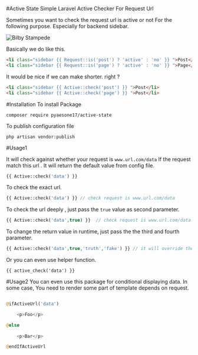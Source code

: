 #Active State
Simple Laravel Active Checker For Request Url

Sometimes you want to check the request url is active or not For the following purpose.
Especially for backend sidebar.

![Bilby Stampede](http://s22.postimg.org/acwm89mf5/Selection_011.png)

Basically we do like this.

```html
<li class="sidebar {{ Request::is('post') ? 'active' : 'no' }} ">Post</li>
<li class="sidebar {{ Request::is('page') ? 'active' : 'no' }} ">Page</li>
```
It would be nice if we can make shorter. right ?
```html
<li class="sidebar {{ Active::check('post') }} ">Post</li>
<li class="sidebar {{ Active::check('page') }} ">Post</li>
```

#Installation
To install Package
```
composer require pyaesone17/active-state
```

To publish configuration file
```
php artisan vendor:publish
```

#Usage1

It will check against  whether your request is `www.url.com/data`
If the request match this url . It will return the default value from config file.
```php
{{ Active::check('data') }} 
```
To check the exact url.
```php
{{ Active::check('data') }} // check request is www.url.com/data
```

To check the url deeply , just pass the `true` value as second parameter.
```php
{{ Active::check('data',true) }}  // check request is www.url.com/data || www.url.com/data/*
```

To change the return value in runtime, just pass the the third and fourth parameter.
```php
{{ Active::check('data',true,'truth','fake') }} // it will override the value from config file.
```
Or you can even use helper function.
```
{{ active_check('data') }}
```

#Usage2
You can even use this package for conditional displaying data.
In some case, You need to render some part of template depends on request.

```php

@ifActiveUrl('data')

	<p>Foo</p>

@else
	
	<p>Bar</p>

@endIfActiveUrl

```
